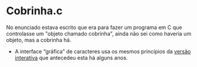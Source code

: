 # Cobrinha.c
No enunciado estava escrito que era para fazer um programa em C que controlasse um "objeto chamado cobrinha", ainda não sei como haveria um objeto, mas a cobrinha há.

 * A interface “gráfica” de caracteres usa os mesmos princípios da [versão interativa](https://github.com/AkiraDemenech/joguinhoC/blob/master/Joguinhos%20em%20C/snake.c) que antecedeu esta há alguns anos.

